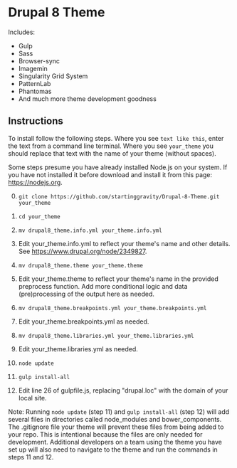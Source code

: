 # Drupal 8 Theme

Includes:
* Gulp
* Sass
* Browser-sync
* Imagemin
* Singularity Grid System
* PatternLab
* Phantomas
* And much more theme development goodness

## Instructions

To install follow the following steps. Where you see `text like this`, enter the text from a command line terminal. Where you see `your_theme` you should replace that text with the name of your theme (without spaces).

Some steps presume you have already installed Node.js on your system. If you have not installed it before download and install it from this page: https://nodejs.org.

0. `git clone https://github.com/startinggravity/Drupal-8-Theme.git your_theme`

0. `cd your_theme`

0. `mv drupal8_theme.info.yml your_theme.info.yml`

0. Edit your_theme.info.yml to reflect your theme's name and other details. See https://www.drupal.org/node/2349827.

0. `mv drupal8_theme.theme your_theme.theme`

0. Edit your_theme.theme to reflect your theme's name in the provided preprocess function. Add more conditional logic
and data (pre)processing of the output here as needed.

0. `mv drupal8_theme.breakpoints.yml your_theme.breakpoints.yml`

0. Edit your_theme.breakpoints.yml as needed.

0. `mv drupal8_theme.libraries.yml your_theme.libraries.yml`

0. Edit your_theme.libraries.yml as needed.

0. `node update`

0. `gulp install-all`

0. Edit line 26 of gulpfile.js, replacing "drupal.loc" with the domain of your local site.

Note: Running `node update` (step 11) and `gulp install-all` (step 12) will add several files in directories called node_modules and bower_components. The .gitignore file your theme will prevent these files from being added to your repo. This is intentional because the files are only needed for development. Additional developers on a team using the theme you have set up will also need to navigate to the theme and run the commands in steps 11 and 12.
